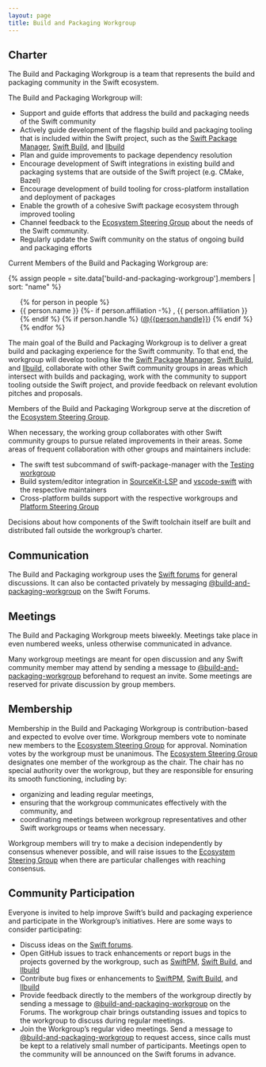 ```yaml
---
layout: page
title: Build and Packaging Workgroup
---
```


## Charter

The Build and Packaging Workgroup is a team that represents the build and packaging community in the Swift ecosystem.

The Build and Packaging Workgroup will:

* Support and guide efforts that address the build and packaging needs of the Swift community
* Actively guide development of the flagship build and packaging tooling that is included within the Swift project, such as the [Swift Package Manager](https://github.com/swiftlang/swift-package-manager), [Swift Build](https://github.com/swiftlang/swift-build), and [llbuild](https://github.com/swiftlang/swift-llbuild)
* Plan and guide improvements to package dependency resolution
* Encourage development of Swift integrations in existing build and packaging systems that are outside of the Swift project (e.g. CMake, Bazel)
* Encourage development of build tooling for cross-platform installation and deployment of packages
* Enable the growth of a cohesive Swift package ecosystem through improved tooling
* Channel feedback to the [Ecosystem Steering Group](/ecosystem-steering-group) about the needs of the Swift community.
* Regularly update the Swift community on the status of ongoing build and packaging efforts

Current Members of the Build and Packaging Workgroup are:

{% assign people = site.data['build-and-packaging-workgroup'].members | sort: "name" %}
<ul>
{% for person in people %}
<li>{{ person.name }}
{%- if person.affiliation -%}
, {{ person.affiliation }}
{% endif %}
{% if person.handle %}
(<a href="https://forums.swift.org/u/{{person.handle}}/summary">@{{person.handle}}</a>)
{% endif %}
</li>
{% endfor %}
</ul>

The main goal of the Build and Packaging Workgroup is to deliver a great build and packaging experience for the Swift community. To that end, the workgroup will develop tooling like the [Swift Package Manager](https://github.com/swiftlang/swift-package-manager), [Swift Build](https://github.com/swiftlang/swift-build), and [llbuild](https://github.com/swiftlang/swift-llbuild), collaborate with other Swift community groups in areas which intersect with builds and packaging, work with the community to support tooling outside the Swift project, and provide feedback on relevant evolution pitches and proposals.

Members of the Build and Packaging Workgroup serve at the discretion of the [Ecosystem Steering Group](/ecosystem-steering-group).

When necessary, the working group collaborates with other Swift community groups to pursue related improvements in their areas. Some areas of frequent collaboration with other groups and maintainers include:

* The swift test subcommand of swift-package-manager with the [Testing workgroup](/testing-workgroup)
* Build system/editor integration in [SourceKit-LSP](https://github.com/swiftlang/sourcekit-lsp) and [vscode-swift](https://github.com/swiftlang/vscode-swift) with the respective maintainers
* Cross-platform builds support with the respective workgroups and [Platform Steering Group](/platform-steering-group)

Decisions about how components of the Swift toolchain itself are built and distributed fall outside the workgroup’s charter.

## Communication

The Build and Packaging workgroup uses the [Swift forums](https://forums.swift.org) for general discussions. It can also be contacted privately by messaging [@build-and-packaging-workgroup](https://forums.swift.org/g/build-and-packaging-workgroup) on the Swift Forums.

## Meetings

The Build and Packaging Workgroup meets biweekly. Meetings take place in even numbered weeks, unless otherwise communicated in advance.

Many workgroup meetings are meant for open discussion and any Swift community member may attend by sending a message to [@build-and-packaging-workgroup](https://forums.swift.org/g/build-and-packaging-workgroup) beforehand to request an invite. Some meetings are reserved for private discussion by group members.

## Membership

Membership in the Build and Packaging Workgroup is contribution-based and expected to evolve over time. Workgroup members vote to nominate new members to the [Ecosystem Steering Group](/ecosystem-steering-group) for approval. Nomination votes by the workgroup must be unanimous. The [Ecosystem Steering Group](/ecosystem-steering-group) designates one member of the workgroup as the chair. The chair has no special authority over the workgroup, but they are responsible for ensuring its smooth functioning, including by:

* organizing and leading regular meetings,
* ensuring that the workgroup communicates effectively with the community, and
* coordinating meetings between workgroup representatives and other Swift workgroups or teams when necessary.

Workgroup members will try to make a decision independently by consensus whenever possible, and will raise issues to the [Ecosystem Steering Group](/ecosystem-steering-group) when there are particular challenges with reaching consensus.

## Community Participation

Everyone is invited to help improve Swift’s build and packaging experience and participate in the Workgroup’s initiatives. Here are some ways to consider participating:

* Discuss ideas on the [Swift forums](https://forums.swift.org).
* Open GitHub issues to track enhancements or report bugs in the projects governed by the workgroup, such as [SwiftPM](https://github.com/swiftlang/swift-package-manager), [Swift Build](https://github.com/swiftlang/swift-build), and [llbuild](https://github.com/swiftlang/swift-llbuild)
* Contribute bug fixes or enhancements to [SwiftPM](https://github.com/swiftlang/swift-package-manager), [Swift Build](https://github.com/swiftlang/swift-build), and [llbuild](https://github.com/swiftlang/swift-llbuild)
* Provide feedback directly to the members of the workgroup directly by sending a message to [@build-and-packaging-workgroup](https://forums.swift.org/g/build-and-packaging-workgroup) on the Forums. The workgroup chair brings outstanding issues and topics to the workgroup to discuss during regular meetings.
* Join the Workgroup’s regular video meetings. Send a message to [@build-and-packaging-workgroup](https://forums.swift.org/g/build-and-packaging-workgroup) to request access, since calls must be kept to a relatively small number of participants. Meetings open to the community will be announced on the Swift forums in advance.
